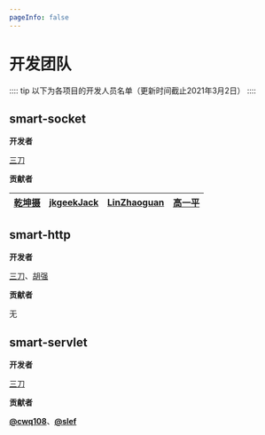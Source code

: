 ```yaml
---
pageInfo: false
---
```

# 开发团队
:::: tip
以下为各项目的开发人员名单（更新时间截止2021年3月2日）
::::

## smart-socket
**开发者**

[三刀](https://gitee.com/smartdms)

**贡献者**

|[乾坤摄](https://gitee.com/qiankunshe)|[jkgeekJack](https://gitee.com/jkgeekJack)|[LinZhaoguan](https://gitee.com/LinZhaoguan)|[高一平](https://gitee.com/Naff)|
|--|--|--|--|

## smart-http
**开发者**

[三刀](https://gitee.com/smartdms)、[胡强](https://gitee.com/yisshengyouni)

**贡献者**

无

## smart-servlet
**开发者**

[三刀](https://gitee.com/smartdms)

**贡献者**

[**@cwq108**](https://gitee.com/cwq108)、[**@slef**](https://gitee.com/slef)